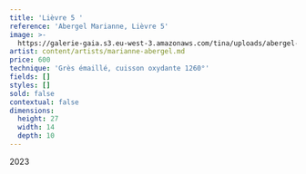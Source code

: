 ```yaml
---
title: 'Lièvre 5 '
reference: 'Abergel Marianne, Lièvre 5'
image: >-
  https://galerie-gaia.s3.eu-west-3.amazonaws.com/tina/uploads/abergel-marianne/galerie-gaia-marianne-abergel-Buste-lievre-un-cote-droit-Marianne-Abergel.jpg
artist: content/artists/marianne-abergel.md
price: 600
technique: 'Grès émaillé, cuisson oxydante 1260°'
fields: []
styles: []
sold: false
contextual: false
dimensions:
  height: 27
  width: 14
  depth: 10
---
```


2023

